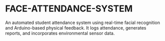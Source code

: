 # FACE-ATTENDANCE-SYSTEM
An automated student attendance system using real-time facial recognition and Arduino-based physical feedback. It logs attendance, generates reports, and incorporates environmental sensor data.
